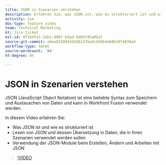 ```yaml
---
title: JSON in Szenarien verstehen
description: Erfahren Sie, was JSON ist, wie es strukturiert ist und wie es in Daten übersetzt wird, die in Ihren Szenarien verwendet werden können in [!DNL Adobe Workfront Fusion].
activity: use
doc-type: feature video
team: Technical Marketing
kt: Jira ticket
exl-id: 8f16d7e1-2eb1-400f-bdad-5d05745a0ba7
source-git-commit: a0aa8328842d2db1235edc42664eb0b18f4038e4
workflow-type: tm+mt
source-wordcount: '94'
ht-degree: 0%

---
```


# JSON in Szenarien verstehen

JSON (JavaScript Object Notation) ist eine beliebte Syntax zum Speichern und Austauschen von Daten und kann in Workfront Fusion verwendet werden.

In diesem Video erfahren Sie:

* Was JSON ist und wie es strukturiert ist
* Lesen von JSON und dessen Übersetzung in Daten, die in Ihren Szenarien verwendet werden sollen
* Verwendung der JSON-Module beim Erstellen, Ändern und Arbeiten mit JSON

>[!VIDEO](https://video.tv.adobe.com/v/335300/?quality=12)
